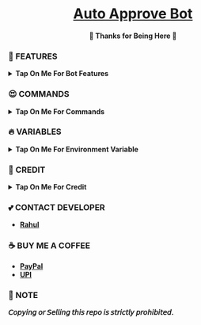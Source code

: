 <h1 align="center">
 <b><a href="https://youtu.be/uAt6cG65Eo8" target="/blank">Auto Approve Bot</a>
</h1>

<p align="center">🩷 Thanks for Being Here 🩷</p>



### 🥰 FEATURES

<details><summary>Tap On Me For Bot Features</summary>

 - I can automatically approve join request in channel Or groups. 
 
 - Just add me with add members permission in your channel Or group.

- Fully modified repo
- Force Sub available
- Broadcast available

- Deploy To Koyeb + Heroku + Railway + Render + VPS + Okteto

- Developer Service 24x7.
</details>

### 😍 COMMANDS

<b><details><summary>Tap On Me For Commands</summary>
```
start - Check Bot Alive.
stats - Check Bot Status.
broadcast - Broadcast Massage Send All Users In Bot.
restart - Send Message All Users In Bot & Bot Restart & Re-Deploy Server.
```
</b>
</details>

### 🔥 VARIABLES

<details><summary>Tap On Me For Environment Variable</summary>

  - `API_ID` - Your Telegram API ID.Get it [Here](https://youtu.be/RdMY6Lqfi9w)
  - `API_HASH` - Your Telegram API HASH.Get it [Here](https://youtu.be/RdMY6Lqfi9w))
  - `DB_URL` - Mongodb [Database](https://youtu.be/pMJpHoiu1go)
  - `DB_NAME` - Add Mongodb Database Name.
  - `BOT_USERNAME` - Add Bot Username.
  - `BOT_TOKEN` - Get From [BotFather](https://youtu.be/aJILCCXfNVM)
  - `LOG_CHANNEL` - Bot Logs Sending Channel. If You Don't Need This To Remove This Variable In Your Server
  - `FORCE_SUB` - Your Force subscribe channel id
  - `ADMIN` - bot owners Id/ ids ( for broadcast and stats cmds). for multiple use space.
</details>

### 🥳 CREDIT

<details><summary>Tap On Me For Credit</summary>


💝 [CodeXBots](https://github.com/CodeXBots)

💞[RknDeveloper](https://github.com/RknDeveloper)
</details>

### 💕 CONTACT DEVELOPER

- [Rahul](https://telegram.me/CodeXBro)

### ☕ BUY ME A COFFEE
- [PayPal](https://paypal.me/RahulReviews)
- [UPI](https://codexbots.github.io/Donate)

### 📌 NOTE

𝘊𝘰𝘱𝘺𝘪𝘯𝘨 𝘰𝘳 𝘚𝘦𝘭𝘭𝘪𝘯𝘨 𝘵𝘩𝘪𝘴 𝘳𝘦𝘱𝘰 𝘪𝘴 𝘴𝘵𝘳𝘪𝘤𝘵𝘭𝘺 𝘱𝘳𝘰𝘩𝘪𝘣𝘪𝘵𝘦𝘥.</b>
